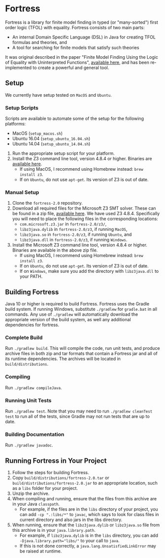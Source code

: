 # Fortress

Fortress is a library for finite model finding in typed (or "many-sorted") first order logic (TFOL) with equality.
Fortress consists of two main parts:
* An internal Domain Specific Language (DSL) in Java for creating TFOL formulas and theories, and
* A tool for searching for finite models that satisfy such theories

It was original described in the paper "Finite Model Finding Using the Logic of Equality with Uninterpreted Functions", [available here](https://cs.uwaterloo.ca/~nday/pdf/refereed/2016-VaDa-fm.pdf), and has been re-implemented to create a powerful and general tool.

## Setup
We currently have setup tested on `MacOS` and `Ubuntu`.

### Setup Scripts
Scripts are available to automate some of the setup for the following platforms:
* MacOS (`setup_macos.sh`)
* Ubuntu 16.04 (`setup_ubuntu_16.04.sh`)
* Ubuntu 14.04 (`setup_ubuntu_14.04.sh`)

1. Run the appropriate setup script for your platform.
2. Install the Z3 command line tool, version 4.8.4 or higher. Binaries are [available here](https://github.com/Z3Prover/z3/releases).
    * If using MacOS, I recommend using Homebrew instead: `brew install z3`.
    * If on `Ubuntu`, do not use `apt-get`. Its version of Z3 is out of date.

### Manual Setup
1. Clone the `fortress-2.0` repository.
2. Download all required files for the Microsoft Z3 SMT solver. These can be found in a zip file, [available here](https://github.com/Z3Prover/z3/releases).
    We have used Z3 4.8.4.
    Specifically you will need to place the following files in the corresponding locations:
    * `com.microsoft.z3.jar` in `fortress-2.0/z3/`,
    * `libz3java.dylib` in `fortress-2.0/z3`, if running `MacOS`,
    * `libz3java.so` in `fortress-2.0/z3`, if running `Ubuntu`, and
    * `libz3java.dll` in `fortress-2.0/z3`, if running `Windows`.
3. Install the Microsoft Z3 command line tool, version 4.8.4 or higher. Binaries are available in the above zip file.
    * If using MacOS, I recommend using Homebrew instead: `brew install z3`.
    * If on `Ubuntu`, do not use `apt-get`. Its version of Z3 is out of date.
    * If on `Windows`, make sure you add the directory with `libz3java.dll` to your PATH.

## Building Fortress
Java 10 or higher is required to build Fortress.
Fortress uses the Gradle build system.
If running Windows, substitute `./gradlew` for `gradle.bat` in all commands.
Any use of `./gradlew` will automatically download the appropriate version of the build system, as well any additional dependencies for fortress.

### Complete Build
Run `./gradlew build`.
This will compile the code, run unit tests, and produce archive files in both zip and tar formats that contain a Fortress jar and all of its runtime dependencies.
The archives will be located in `build/distributions`.

### Compiling
Run `./gradlew compileJava`.

### Running Unit Tests
Run `./gradlew test`.
Note that you may need to run `./gradlew cleanTest test` to run all of the tests, since Gradle may not run tests that are up to date.

### Building Documentation
Run `./gradlew javadoc`.

## Running Fortress in Your Project
1. Follow the steps for building Fortress.
2. Copy `build/distributions/fortress-2.0.tar` or `build/distributions/fortress-2.0.jar` to an appropriate location, such as a `libs` folder for your project.
3. Unzip the archive.
4. When compiling and running, ensure that the files from this archive are in your Java `classpath`.
    * For example, if the files are in the `libs` directory of your project, you can add `-cp ".:libs/*"` to `javac`, which says to look for class files in current directory and also jars in the libs directory.
5. When running, ensure that the `libz3java.dylib` or `libz3java.so` file from this archive is in your `java.library.path`.
    * For example, if `libz3java.dylib` is in the `libs` directory, you can add `-Djava.library.path="libs/"` to your call to `java`.
    * If this is not done correctly, a `java.lang.UnsatisfiedLinkError` may be raised at runtime.
